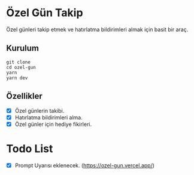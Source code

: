 # Özel Gün Takip
Özel günleri takip etmek ve hatırlatma bildirimleri almak için basit bir araç.

## Kurulum
```
git clone
cd ozel-gun
yarn
yarn dev
```

## Özellikler
- [x] Özel günlerin takibi.
- [x] Hatırlatma bildirimleri alma.
- [x] Özel günler için hediye fikirleri.

# Todo List
 - [x] Prompt Uyarısı eklenecek. (https://ozel-gun.vercel.app/)